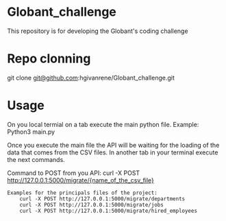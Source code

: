 # Globant_challenge
This repository is for developing the Globant's coding challenge

# Repo clonning
git clone git@github.com:hgivanrene/Globant_challenge.git

# Usage
On you local termial on a tab execute the main python file.
    Example:
        Python3 main.py

Once you execute the main file the API will be waiting for the loading of the data that comes from the CSV files. In another tab in your terminal execute the next commands.

Command to POST from you API:
    curl -X POST http://127.0.0.1:5000/migrate/{name_of_the_csv_file}

    Examples for the principals files of the project:
        curl -X POST http://127.0.0.1:5000/migrate/departments
        curl -X POST http://127.0.0.1:5000/migrate/jobs
        curl -X POST http://127.0.0.1:5000/migrate/hired_employees